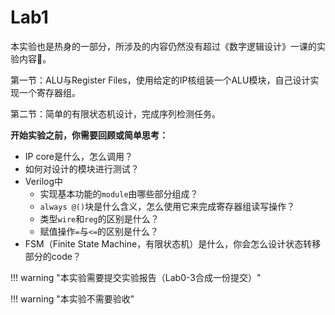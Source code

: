 # Lab1

本实验也是热身的一部分，所涉及的内容仍然没有超过《数字逻辑设计》一课的实验内容🧐。

第一节：ALU与Register Files，使用给定的IP核组装一个ALU模块，自己设计实现一个寄存器组。

第二节：简单的有限状态机设计，完成序列检测任务。

**开始实验之前，你需要回顾或简单思考：**

* IP core是什么，怎么调用？
* 如何对设计的模块进行测试？
* Verilog中
  * 实现基本功能的`module`由哪些部分组成？
  * `always @()`块是什么含义，怎么使用它来完成寄存器组读写操作？
  * 类型`wire`和`reg`的区别是什么？
  * 赋值操作`=`与`<=`的区别是什么？
* FSM（Finite State Machine，有限状态机）是什么，你会怎么设计状态转移部分的code？

!!! warning "本实验需要提交实验报告（Lab0-3合成一份提交）"

!!! warning "本实验不需要验收"
